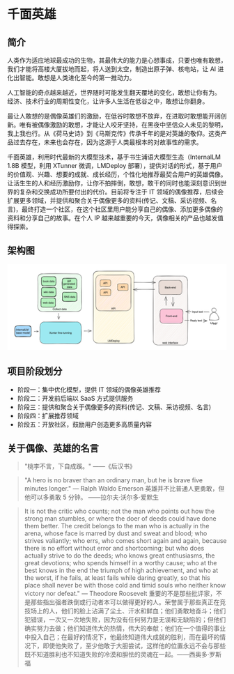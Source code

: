 # 千面英雄

## 简介
人类作为适应地球最成功的生物，其最伟大的能力是心想事成，只要也唯有敢想，我们才能将高楼大厦拔地而起，将人送到太空，制造出原子弹、核电站，让 AI 进化出智能。敢想是人类进化至今的第一推动力。

人工智能的奇点越来越近，世界随时可能发生翻天覆地的变化，敢想让你有为。
经济、技术行业的周期性变化，让许多人生活在低谷之中，敢想让你翻身。

最让人敢想的是偶像英雄们的激励，在低谷时敢想不放弃，在进取时敢想能开阔创新。唯有被偶像激励的敢想，才能让人咬牙坚持，在黑夜中坚信众人未见的黎明，我上我也行。从《荷马史诗》到《马斯克传》传承千年的是对英雄的敬仰。这类产品过去存在，未来也会存在，因为这源于人类最根本的对故事性的需求。

千面英雄，利用时代最新的大模型技术，基于书生浦语大模型生态（InternalLM 1.8B 模型，利用 XTunner 微调，LMDeploy 部署），提供对话的形式，基于用户的价值观、兴趣、想要的成就、成长经历，个性化地推荐最契合用户的英雄偶像。让活生生的人和经历激励你，让你不拍摔倒，敢想，敢干的同时也能深刻意识到世界的复杂和交换成功所要付出的代价。目前将专注于 IT 领域的偶像推荐，后续会扩展更多领域，并提供和聚合关于偶像更多的资料(传记、文稿、采访视频、名言)，最终打造一个社区，在这个社区里用户能分享自己的偶像、添加更多偶像的资料和分享自己的故事。在个人 IP 越来越重要的今天，偶像相关的产品也越发值得探索。

## 架构图
![design prototype](./images/design_prototype.png)

## 项目阶段划分
* 阶段一：集中优化模型，提供 IT 领域的偶像英雄推荐
* 阶段二：开发前后端以 SaaS 方式提供服务
* 阶段三：提供和聚合关于偶像更多的资料(传记、文稿、采访视频、名言)
* 阶段四：扩展推荐领域
* 阶段五：开放社区，鼓励用户创造更多高质量内容


## 关于偶像、英雄的名言
> "桃李不言，下自成蹊。" ——《后汉书》


>  "A hero is no braver than an ordinary man, but he is brave five minutes longer." — Ralph Waldo Emerson
>  英雄并不比普通人更勇敢，但他可以多勇敢 5 分钟。  ——拉尔夫·沃尔多·爱默生


> It is not the critic who counts; not the man who points out how the strong man stumbles, or where the doer of deeds could have done them better. The credit belongs to the man who is actually in the arena, whose face is marred by dust and sweat and blood; who strives valiantly; who errs, who comes short again and again, because there is no effort without error and shortcoming; but who does actually strive to do the deeds; who knows great enthusiasms, the great devotions; who spends himself in a worthy cause; who at the best knows in the end the triumph of high achievement, and who at the worst, if he fails, at least fails while daring greatly, so that his place shall never be with those cold and timid souls who neither know victory nor defeat." — Theodore Roosevelt
> 重要的不是那些批评家，不是那些指出强者跌倒或行动者本可以做得更好的人。荣誉属于那些真正在竞技场上的人，他们的脸上沾满了尘土、汗水和鲜血；他们勇敢地奋斗；他们犯错误，一次又一次地失败，因为没有任何努力是无误和无缺陷的；但他们确实努力去做；他们知道伟大的热情，伟大的奉献；他们在一个值得的事业中投入自己；在最好的情况下，他最终知道伟大成就的胜利，而在最坏的情况下，即使他失败了，至少他敢于大胆尝试，这样他的位置永远不会与那些既不知道胜利也不知道失败的冷漠和胆怯的灵魂在一起。——西奥多·罗斯福


